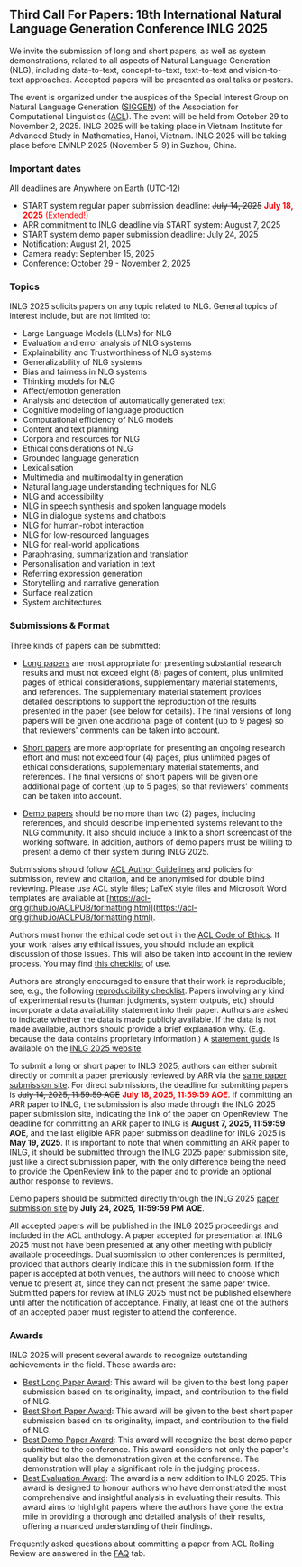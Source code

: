 

## Third Call For Papers: 18th International Natural Language Generation Conference INLG 2025

We invite the submission of long and short papers, as well as system demonstrations, related to all aspects of Natural Language Generation (NLG), including data-to-text, concept-to-text, text-to-text and vision-to-text approaches. Accepted papers will be presented as oral talks or posters.

The event is organized under the auspices of the Special Interest Group on Natural Language Generation ([SIGGEN](https://aclweb.org/aclwiki/SIGGEN)) of the Association for Computational Linguistics ([ACL](https://aclweb.org/)). The event will be held from October 29 to November 2, 2025. INLG 2025 will be taking place in Vietnam Institute for Advanced Study in Mathematics, Hanoi, Vietnam. INLG 2025 will be taking place before EMNLP 2025 (November 5-9) in Suzhou, China.

### Important dates

All deadlines are Anywhere on Earth (UTC-12)

- START system regular paper submission deadline: <s>July 14, 2025</s> <span style="color: red;"><b>July 18, 2025</b> (Extended!)</span>
- ARR commitment to INLG deadline via START system: August 7, 2025
- START system demo paper submission deadline: July 24, 2025
- Notification: August 21, 2025
- Camera ready: September 15, 2025
- Conference: October 29 - November 2,  2025


### Topics

INLG 2025 solicits papers on any topic related to NLG. General topics of interest include, but are not limited to:

- Large Language Models (LLMs) for NLG 
- Evaluation and error analysis of NLG systems
- Explainability and Trustworthiness of NLG systems
- Generalizability of NLG systems
- Bias and fairness in NLG systems
- Thinking models for NLG
- Affect/emotion generation
- Analysis and detection of automatically generated text
- Cognitive modeling of language production
- Computational efficiency of NLG models
- Content and text planning
- Corpora and resources for NLG
- Ethical considerations of NLG
- Grounded language generation
- Lexicalisation
- Multimedia and multimodality in generation
- Natural language understanding techniques for NLG
- NLG and accessibility
- NLG in speech synthesis and spoken language models
- NLG in dialogue systems and chatbots
- NLG for human-robot interaction
- NLG for low-resourced languages
- NLG for real-world applications
- Paraphrasing, summarization and translation
- Personalisation and variation in text
- Referring expression generation
- Storytelling and narrative generation
- Surface realization
- System architectures


### Submissions & Format

Three kinds of papers can be submitted:

- <u>Long papers</u> are most appropriate for presenting substantial research results and must not exceed eight (8) pages of content, plus unlimited pages of ethical considerations, supplementary material statements, and references. The supplementary material statement provides detailed descriptions to support the reproduction of the results presented in the paper (see below for details). The final versions of long papers will be given one additional page of content (up to 9 pages) so that reviewers' comments can be taken into account.

- <u>Short papers</u> are more appropriate for presenting an ongoing research effort and must not exceed four (4) pages, plus unlimited pages of ethical considerations, supplementary material statements, and references. The final versions of short papers will be given one additional page of content (up to 5 pages) so that reviewers' comments can be taken into account.

- <u>Demo papers</u> should be no more than two (2) pages, including references, and should describe implemented systems relevant to the NLG community. It also should include a link to a short screencast of the working software. In addition, authors of demo papers must be willing to present a demo of their system during INLG 2025.

Submissions should follow [ACL Author Guidelines](https://www.aclweb.org/adminwiki/index.php?title=ACL_Author_Guidelines) and policies for submission, review and citation, and be anonymised for double blind reviewing. Please use ACL style files; LaTeX style files and Microsoft Word templates are available at [https://acl-org.github.io/ACLPUB/formatting.html](https://acl-org.github.io/ACLPUB/formatting.html).

Authors must honor the ethical code set out in the [ACL Code of Ethics](https://www.aclweb.org/portal/content/acl-code-ethics). If your work raises any ethical issues, you should include an explicit discussion of those issues. This will also be taken into account in the review process. You may find [this checklist](https://aclrollingreview.org/responsibleNLPresearch/) of use.

Authors are strongly encouraged to ensure that their work is reproducible; see, e.g., the following [reproducibility checklist](https://2021.aclweb.org/calls/reproducibility-checklist/). Papers involving any kind of experimental results (human judgments, system outputs, etc) should incorporate a data availability statement into their paper. Authors are asked to indicate whether the data is made publicly available. If the data is not made available, authors should provide a brief explanation why. (E.g. because the data contains proprietary information.) A [statement guide](/resource-statement.html) is available on the [INLG 2025 website](https://inlg2025.github.io/).


To submit a long or short paper to INLG 2025, authors can either submit directly or commit a paper previously reviewed by ARR via the [same paper submission site](https://softconf.com/p/inlg2025/). For direct submissions, the deadline for submitting papers is <s>July 14, 2025, 11:59:59 AOE</s> <span style="color:red"><b>July 18, 2025, 11:59:59 AOE</b></span>. If committing an ARR paper to INLG, the submission is also made through the INLG 2025 paper submission site, indicating the link of the paper on OpenReview. The deadline for committing an ARR paper to INLG is **August 7, 2025, 11:59:59 AOE**, and the last eligible ARR paper submission deadline for INLG 2025 is **May 19, 2025**. It is important to note that when committing an ARR paper to INLG, it should be submitted through the INLG 2025 paper submission site, just like a direct submission paper, with the only difference being the need to provide the OpenReview link to the paper and to provide an optional author response to reviews.

Demo papers should be submitted directly through the INLG 2025 [paper submission site](https://softconf.com/p/inlg2025/) by **July 24, 2025, 11:59:59 PM AOE**.


All accepted papers will be published in the INLG 2025 proceedings and included in the ACL anthology. A paper accepted for presentation at INLG 2025 must not have been presented at any other meeting with publicly available proceedings. Dual submission to other conferences is permitted, provided that authors clearly indicate this in the submission form. If the paper is accepted at both venues, the authors will need to choose which venue to present at, since they can not present the same paper twice. Submitted papers for review at INLG 2025 must not be published elsewhere until after the notification of acceptance.
Finally, at least one of the authors of an accepted paper must register to attend the conference.

### Awards

INLG 2025 will present several awards to recognize outstanding achievements in the field. These awards are:

- <u>Best Long Paper Award</u>: This award will be given to the best long paper submission based on its originality, impact, and contribution to the field of NLG.
- <u>Best Short Paper Award</u>: This award will be given to the best short paper submission based on its originality, impact, and contribution to the field of NLG.
- <u>Best Demo Paper Award</u>: This award will recognize the best demo paper submitted to the conference. This award considers not only the paper's quality but also the demonstration given at the conference. The demonstration will play a significant role in the judging process.
- <u>Best Evaluation Award</u>: The award is a new addition to INLG 2025. This award is designed to honour authors who have demonstrated the most comprehensive and insightful analysis in evaluating their results. This award aims to highlight papers where the authors have gone the extra mile in providing a thorough and detailed analysis of their results, offering a nuanced understanding of their findings.

Frequently asked questions about committing a paper from ACL Rolling Review are answered in the [FAQ](/faq.html) tab. 
